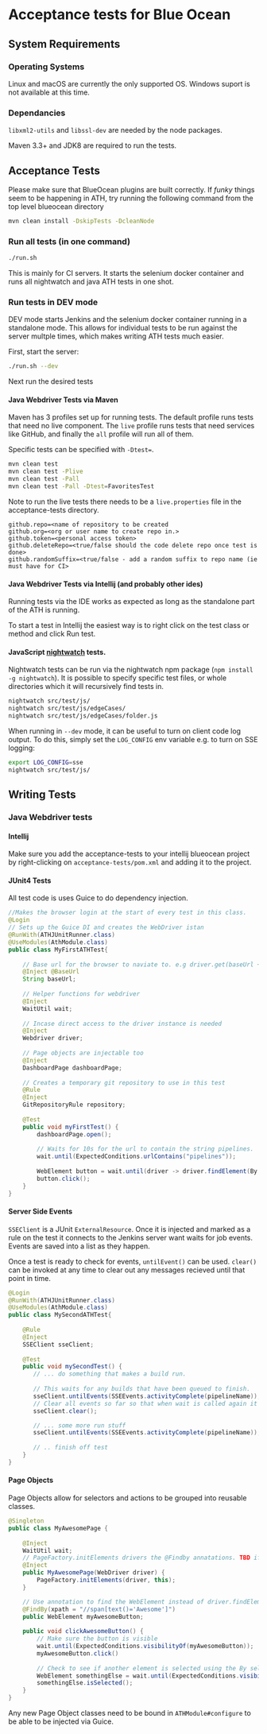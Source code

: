 # Acceptance tests for Blue Ocean

## System Requirements

### Operating Systems

Linux and macOS are currently the only supported OS. Windows suport is not available at this time.

### Dependancies

`libxml2-utils` and `libssl-dev` are needed by the node packages.

Maven 3.3+ and JDK8 are required to run the tests.

## Acceptance Tests

Please make sure that BlueOcean plugins are built correctly. If _funky_ things seem to be happening in ATH, try running the following command from the top level blueocean directory

```bash
mvn clean install -DskipTests -DcleanNode
```



### Run all tests (in one command)
 ```bash
./run.sh
```

This is mainly for CI servers. It starts the selenium docker container and runs all 
nightwatch and java ATH tests in one shot.

### Run tests in DEV mode

DEV mode starts Jenkins and the selenium docker container running in a standalone mode.
This allows for individual tests to be run against the server multple times, which makes
writing ATH tests much easier.

First, start the server:
```bash
./run.sh --dev
```

Next run the desired tests

#### Java Webdriver Tests via Maven

Maven has 3 profiles set up for running tests. The default profile runs tests that need no live component.
The `live` profile runs tests that need services like GitHub, and finally the `all` profile will run all of them.

Specific tests can be specified with `-Dtest=`.
```bash
mvn clean test
mvn clean test -Plive
mvn clean test -Pall
mvn clean test -Pall -Dtest=FavoritesTest
```

Note to run the live tests there needs to be a `live.properties` file in the acceptance-tests directory.

```properties
github.repo=<name of repository to be created
github.org=<org or user name to create repo in.>
github.token=<personal access token>  
github.deleteRepo=<true/false should the code delete repo once test is done>
github.randomSuffix=<true/false - add a random suffix to repo name (ie must have for CI> 
```

#### Java Webdriver Tests via Intellij (and probably other ides)

Running tests via the IDE works as expected as long as the standalone part of the ATH is running.

To start a test in Intellij the easiest way is to right click on the test class or method and click Run test.

#### JavaScript [nightwatch] tests.

Nightwatch tests can be run via the nightwatch npm package (`npm install -g nightwatch`). It is
possible to specify specific test files, or whole directories which it will recursively find tests in.

```bash
nightwatch src/test/js/
nightwatch src/test/js/edgeCases/
nightwatch src/test/js/edgeCases/folder.js
```


When running in `--dev` mode, it can be useful to turn on client code log output. To do this, simply set
the `LOG_CONFIG` env variable e.g. to turn on SSE logging:

```bash
export LOG_CONFIG=sse
nightwatch src/test/js/
```

## Writing Tests

### Java Webdriver tests

#### Intellij

Make sure you add the acceptance-tests to your intellij blueocean project by right-clicking on `acceptance-tests/pom.xml`
and adding it to the project.

#### JUnit4 Tests

All test code is uses Guice to do dependency injection.

```java
//Makes the browser login at the start of every test in this class.
@Login
// Sets up the Guice DI and creates the WebDriver istan
@RunWith(ATHJUnitRunner.class)
@UseModules(AthModule.class)
public class MyFirstATHTest{
    
    // Base url for the browser to naviate to. e.g driver.get(baseUrl + "/blue/")
    @Inject @BaseUrl
    String baseUrl;
    
    // Helper functions for webdriver
    @Inject 
    WaitUtil wait;
    
    // Incase direct access to the driver instance is needed
    @Inject
    Webdriver driver;
    
    // Page objects are injectable too
    @Inject
    DashboardPage dashboardPage;
    
    // Creates a temporary git repository to use in this test
    @Rule
    @Inject
    GitRepositoryRule repository;
    
    @Test
    public void myFirstTest() {
        dashboardPage.open();
        
        // Waits for 10s for the url to contain the string pipelines.
        wait.until(ExpectedConditions.urlContains("pipelines"));
    
        WebElement button = wait.until(driver -> driver.findElement(By.cssSelector("button.some.clazz")));
        button.click();
    }
}
```
#### Server Side Events

`SSEClient` is a JUnit `ExternalResource`. Once it is injected and marked as a rule on the test
it connects to the Jenkins server want waits for job events. Events are saved into a list as they happen.

Once a test is ready to check for events, `untilEvent()` can be used. `clear()` can be invoked at any time to clear out any 
messages recieved until that point in time.

```java
@Login
@RunWith(ATHJUnitRunner.class)
@UseModules(AthModule.class)
public class MySecondATHTest{
    
    @Rule
    @Inject
    SSEClient sseClient;
    
    @Test
    public void mySecondTest() {
       // ... do something that makes a build run.
       
       // This waits for any builds that have been queued to finish.
       sseClient.untilEvents(SSEEvents.activityComplete(pipelineName));
       // Clear all events so far so that when wait is called again it doesnt see the old events.
       sseClient.clear();

       // ... some more run stuff
       sseClient.untilEvents(SSEEvents.activityComplete(pipelineName));
       
       // .. finish off test
    }
}
```
#### Page Objects

Page Objects allow for selectors and actions to be grouped into reusable classes.

```java
@Singleton
public class MyAwesomePage {
   
    @Inject
    WaitUtil wait;
    // PageFactory.initElements drivers the @Findby annatations. TBD if we want to use these TBH
    @Inject
    public MyAwesomePage(WebDriver driver) {
        PageFactory.initElements(driver, this);
    }

    // Use annotation to find the WebElement instead of driver.findElement
    @FindBy(xpath = "//span[text()='Awesome']")
    public WebElement myAwesomeButton;
    
    public void clickAwesomeButton() {
        // Make sure the button is visible
        wait.until(ExpectedConditions.visibilityOf(myAwesomeButton));
        myAwesomeButton.click()
        
        // Check to see if another element is selected using the By selector.
        WebElement somethingElse = wait.until(ExpectedConditions.visibilityOfElementLocated(By.id("somethingElse")));
        somethingElse.isSelected();
    }
}
``` 

Any new Page Object classes need to be bound in `ATHModule#configure` to be able to be injected via Guice.

###
[nightwatch]: http://nightwatchjs.org/
